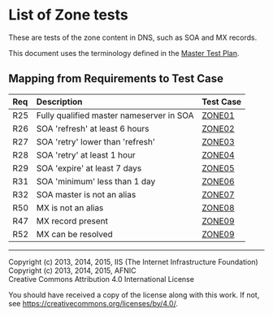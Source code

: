 # List of Zone tests

These are tests of the zone content in DNS, such as SOA and
MX records.

This document uses the terminology defined in the
[Master Test Plan](../MasterTestPlan.md).

## Mapping from Requirements to Test Case

|Req| Description                                                              | Test Case |
|:--|:-------------------------------------------------------------------------|:----------|
|R25|Fully qualified master nameserver in SOA                                  |[ZONE01](zone01.md)|
|R26|SOA 'refresh' at least 6 hours                                            |[ZONE02](zone02.md)|
|R27|SOA 'retry' lower than 'refresh'                                          |[ZONE03](zone03.md)|
|R28|SOA 'retry' at least 1 hour                                               |[ZONE04](zone04.md)|
|R29|SOA 'expire' at least 7 days                                              |[ZONE05](zone05.md)|
|R31|SOA 'minimum' less than 1 day                                             |[ZONE06](zone06.md)|
|R32|SOA master is not an alias                                                |[ZONE07](zone07.md)|
|R50|MX is not an alias                                                        |[ZONE08](zone08.md)|
|R47|MX record present                                                         |[ZONE09](zone09.md)|
|R52|MX can be resolved                                                        |[ZONE09](zone09.md)|

-------

Copyright (c) 2013, 2014, 2015, IIS (The Internet Infrastructure Foundation)  
Copyright (c) 2013, 2014, 2015, AFNIC  
Creative Commons Attribution 4.0 International License

You should have received a copy of the license along with this
work.  If not, see <https://creativecommons.org/licenses/by/4.0/>.
